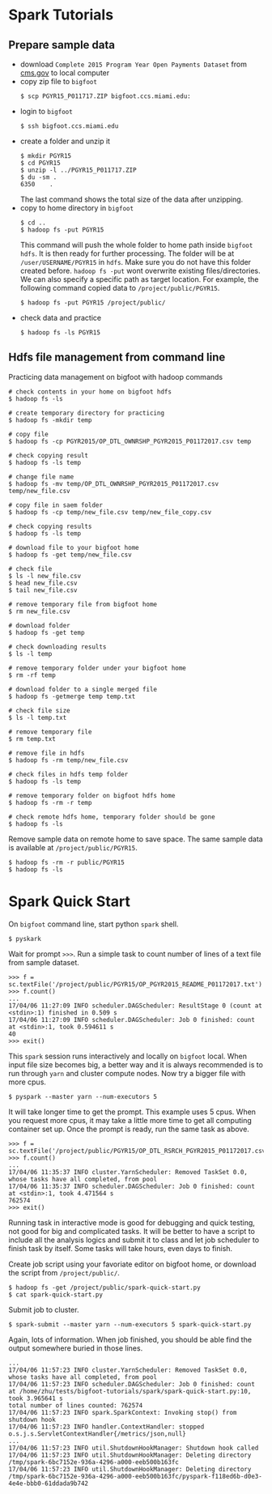 # Spark Tutorials

## Prepare sample data

* download `Complete 2015 Program Year Open Payments Dataset` from [cms.gov](https://www.cms.gov/OpenPayments/Explore-the-Data/Dataset-Downloads.html) to local computer
* copy zip file to `bigfoot`
    ```
    $ scp PGYR15_P011717.ZIP bigfoot.ccs.miami.edu:
    ```
* login to `bigfoot`
    ```
    $ ssh bigfoot.ccs.miami.edu
    ```
* create a folder and unzip it
    ```
    $ mkdir PGYR15
    $ cd PGYR15
    $ unzip -l ../PGYR15_P011717.ZIP
    $ du -sm .
    6350    .
    ```
    The last command shows the total size of the data after unzipping.
* copy to home directory in `bigfoot`
    ```
    $ cd ..
    $ hadoop fs -put PGYR15
    ```
    This command will push the whole folder to home path inside `bigfoot` `hdfs`. It is then ready for further processing. The folder will be at `/user/USERNAME/PGYR15` in `hdfs`. Make sure you do not have this folder created before. `hadoop fs -put` wont overwrite existing files/directories. We can also specify a specific path as target location. For example, the following command copied data to `/project/public/PGYR15`.
    ```
    $ hadoop fs -put PGYR15 /project/public/
    ```
* check data and practice
    ```
    $ hadoop fs -ls PGYR15
    ```

## Hdfs file management from command line

Practicing data management on bigfoot with hadoop commands

```
# check contents in your home on bigfoot hdfs
$ hadoop fs -ls

# create temporary directory for practicing
$ hadoop fs -mkdir temp

# copy file
$ hadoop fs -cp PGYR2015/OP_DTL_OWNRSHP_PGYR2015_P01172017.csv temp

# check copying result
$ hadoop fs -ls temp

# change file name
$ hadoop fs -mv temp/OP_DTL_OWNRSHP_PGYR2015_P01172017.csv temp/new_file.csv

# copy file in saem folder
$ hadoop fs -cp temp/new_file.csv temp/new_file_copy.csv

# check copying results
$ hadoop fs -ls temp

# download file to your bigfoot home
$ hadoop fs -get temp/new_file.csv

# check file
$ ls -l new_file.csv
$ head new_file.csv
$ tail new_file.csv

# remove temporary file from bigfoot home
$ rm new_file.csv

# download folder
$ hadoop fs -get temp

# check downloading results
$ ls -l temp

# remove temporary folder under your bigfoot home
$ rm -rf temp

# download folder to a single merged file
$ hadoop fs -getmerge temp temp.txt

# check file size
$ ls -l temp.txt

# remove temporary file
$ rm temp.txt

# remove file in hdfs
$ hadoop fs -rm temp/new_file.csv

# check files in hdfs temp folder
$ hadoop fs -ls temp

# remove temporary folder on bigfoot hdfs home
$ hadoop fs -rm -r temp

# check remote hdfs home, temporary folder should be gone
$ hadoop fs -ls
```

Remove sample data on remote home to save space. The same sample data is available at `/project/public/PGYR15`.

```
$ hadoop fs -rm -r public/PGYR15
$ hadoop fs -ls
```

# Spark Quick Start

On `bigfoot` command line, start python `spark` shell.

```
$ pyskark
```

Wait for prompt `>>>`. Run a simple task to count number of lines of a text file from sample dataset.

```
>>> f = sc.textFile('/project/public/PGYR15/OP_PGYR2015_README_P01172017.txt')
>>> f.count()
...
17/04/06 11:27:09 INFO scheduler.DAGScheduler: ResultStage 0 (count at <stdin>:1) finished in 0.509 s
17/04/06 11:27:09 INFO scheduler.DAGScheduler: Job 0 finished: count at <stdin>:1, took 0.594611 s
40
>>> exit()
```

This `spark` session runs interactively and locally on `bigfoot` local. When input file size becomes big, a better way and it is always recommended is to run through `yarn` and cluster compute nodes. Now try a bigger file with more cpus.

```
$ pyspark --master yarn --num-executors 5
```

It will take longer time to get the prompt. This example uses 5 cpus. When you request more cpus, it may take a little more time to get all computing container set up. Once the prompt is ready, run the same task as above.

```
>>> f = sc.textFile('/project/public/PGYR15/OP_DTL_RSRCH_PGYR2015_P01172017.csv')
>>> f.count()
...
17/04/06 11:35:37 INFO cluster.YarnScheduler: Removed TaskSet 0.0, whose tasks have all completed, from pool 
17/04/06 11:35:37 INFO scheduler.DAGScheduler: Job 0 finished: count at <stdin>:1, took 4.471564 s
762574
>>> exit()
```

Running task in interactive mode is good for debugging and quick testing, not good for big and complicated tasks. It will be better to have a script to include all the analysis logics and submit it to class and let job scheduler to finish task by itself. Some tasks will take hours, even days to finish.

Create job script using your favoriate editor on bigfoot home, or download the script from `/project/public/`.

```
$ hadoop fs -get /project/public/spark-quick-start.py
$ cat spark-quick-start.py
```

Submit job to cluster.

```
$ spark-submit --master yarn --num-executors 5 spark-quick-start.py
```

Again, lots of information. When job finished, you should be able find the output somewhere buried in those lines. 

```
...
17/04/06 11:57:23 INFO cluster.YarnScheduler: Removed TaskSet 0.0, whose tasks have all completed, from pool 
17/04/06 11:57:23 INFO scheduler.DAGScheduler: Job 0 finished: count at /home/zhu/tests/bigfoot-tutorials/spark/spark-quick-start.py:10, took 3.965641 s
total number of lines counted: 762574
17/04/06 11:57:23 INFO spark.SparkContext: Invoking stop() from shutdown hook
17/04/06 11:57:23 INFO handler.ContextHandler: stopped o.s.j.s.ServletContextHandler{/metrics/json,null}
...
17/04/06 11:57:23 INFO util.ShutdownHookManager: Shutdown hook called
17/04/06 11:57:23 INFO util.ShutdownHookManager: Deleting directory /tmp/spark-6bc7152e-936a-4296-a000-eeb500b163fc
17/04/06 11:57:23 INFO util.ShutdownHookManager: Deleting directory /tmp/spark-6bc7152e-936a-4296-a000-eeb500b163fc/pyspark-f118ed6b-d0e3-4e4e-bbb0-61ddada9b742
```



